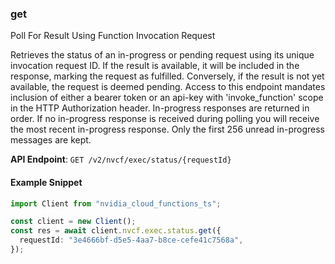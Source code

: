 
### get <a name="get"></a>
Poll For Result Using Function Invocation Request

Retrieves the status of an in-progress or pending request using its unique  invocation request ID. If the result is available, it will be included in  the response, marking the request as fulfilled. Conversely, if the result is  not yet available, the request is deemed pending. Access to this endpoint  mandates inclusion of either a bearer token or an api-key with  'invoke_function' scope in the HTTP Authorization header. In-progress responses are returned in order. If no in-progress response is received  during polling you will receive the most recent in-progress response. Only the first  256 unread in-progress messages are kept. 

**API Endpoint**: `GET /v2/nvcf/exec/status/{requestId}`

#### Example Snippet

```typescript
import Client from "nvidia_cloud_functions_ts";

const client = new Client();
const res = await client.nvcf.exec.status.get({
  requestId: "3e4666bf-d5e5-4aa7-b8ce-cefe41c7568a",
});
```
